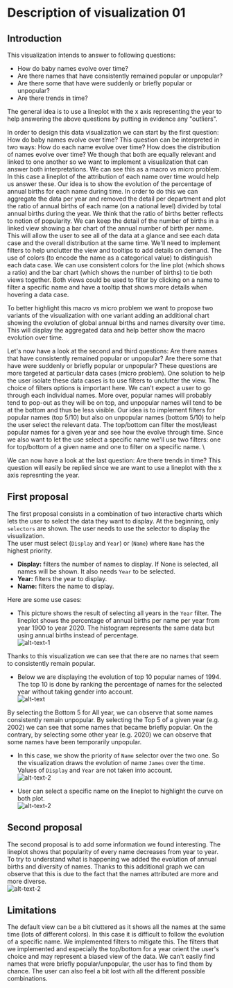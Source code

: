# Description of visualization 01
## Introduction
This visualization intends to answer to following questions:
* How do baby names evolve over time? 
* Are there names that have consistently remained popular or unpopular? 
* Are there some that have were suddenly or briefly popular or unpopular? 
* Are there trends in time?

The general idea is to use a lineplot with the x axis representing the year to help answering the above questions by putting in evidence any "outliers".

In order to design this data visualization we can start by the first question: How do baby names evolve over time? This question can be interpreted in two ways: How do each name evolve over time? How does the distribution of names evolve over time? We though that both are equally relevant and linked to one another so we want to implement a visualization that can answer both interpretations. We can see this as a macro vs micro problem. In this case a lineplot of the attribution of each name over time would help us answer these. Our idea is to show the evolution of the percentage of annual births for each name during time. In order to do this we can aggregate the data per year and removed the detail per department and plot the ratio of annual births of each name (on a national level) divided by total annual births during the year. We think that the ratio of births better reflects to notion of popularity. We can keep the detail of the number of births in a linked view showing a bar chart of the annual number of birth per name. This will allow the user to see all of the data at a glance and see each data case and the overall distribution at the same time. We'll need to implement filters to help unclutter the view and tooltips to add details on demand. The use of colors (to encode the name as a categorical value) to distinguish each data case. We can use consistent colors for the line plot (which shows a ratio) and the bar chart (which shows the number of births) to tie both views together. Both views could be used to filter by clicking on a name to filter a specific name and have a tooltip that shows more details when hovering a data case. 

To better highlight this macro vs micro problem we want to propose two variants of the visualization with one variant adding an additional chart showing the evolution of global annual births and names diversity over time. This will display the aggregated data and help better show the macro evolution over time.

Let's now have a look at the second and third questions: Are there names that have consistently remained popular or unpopular? Are there some that have were suddenly or briefly popular or unpopular? These questions are more targeted at particular data cases (micro problem). One solution to help the user isolate these data cases is to use filters to unclutter the view. The choice of filters options is important here. We can't expect a user to go through each individual names. More over, popular names will probably tend to pop-out as they will be on top, and unpopular names will tend to be at the bottom and thus be less visible. Our idea is to implement filters for popular names (top 5/10) but also on unpopular names (bottom 5/10) to help the user select the relevant data. The top/bottom can filter the most/least popular names for a given year and see how the evolve through time. Since we also want to let the use select a specific name we'll use two filters: one for top/bottom of a given name and one to filter on a specific name. \

We can now have a look at the last question: Are there trends in time? This question will easily be replied since we are want to use a lineplot with the x axis represnting the year.

## First proposal
The first proposal consists in a combination of two interactive charts which lets the user to select the data they want to display. At the beginning, only `selectors` are shown. The user needs to use the selector to display the visualization. \
The user must select (`Display` and `Year`) or (`Name`) where `Name` has the highest priority.
* **Display:** filters the number of names to display. If None is selected, all names will be shown. It also needs `Year` to be selected.
* **Year:** filters the year to display.
* **Name:** filters the name to display. 

Here are some use cases:
* This picture shows the result of selecting all years in the `Year` filter.
The lineplot shows the percentage of annual births per name per year from year 1900 to year 2020. The histogram represents the same data but using annual births instead of percentage. \
![alt-text-1](images/All_year.png "Year")

Thanks to this visualization we can see that there are no names that seem to consistently remain popular.

* Below we are displaying the evolution of top 10 popular names of 1994. The top 10 is done by ranking the percentage of names for the selected year without taking gender into account. \
![alt-text](images/top10_1994.png "1994_top10")

By selecting the Bottom 5 for All year, we can observe that some names consistently remain unpopular. By selecting the Top 5 of a given year (e.g. 2002) we can see that some names that became briefly popular. On the contrary, by selecting some other year (e.g. 2020) we can observe that some names have been temporarily unpopular.

* In this case, we show the priority of `Name` selector over the two one. So the visualization draws the evolution of name `James` over the time. Values of `Display` and `Year` are not taken into account. \
![alt-text-2](images/Name_prior_others.png "Name")


* User can select a specific name on the lineplot to highlight the curve on both plot. \
![alt-text-2](images/selection_filter.png "filter")

## Second proposal
The second proposal is to add some information we found interesting. The lineplot shows that popularity of every name decreases from year to year. To try to understand what is happening we added the evolution of annual births and diversity of names. Thanks to this additional graph we can observe that this is due to the fact that the names attributed are more and more diverse. \
![alt-text-2](images/2nd_option_bottom5_1901.png "2nd_option")

## Limitations
The default view can be a bit cluttered as it shows all the names at the same time (lots of different colors). In this case it is difficult to follow the evolution of a specific name. We implemented filters to mitigate this. The filters that we implemented and especially the top/bottom for a year orient the user's choice and may represent a biased view of the data. We can't easily find names that were briefly popular/unpopular, the user has to find them by chance. The user can also feel a bit lost with all the different possible combinations.
